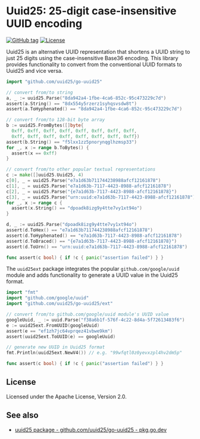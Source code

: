 # Uuid25: 25-digit case-insensitive UUID encoding

[![GitHub tag](https://img.shields.io/github/v/tag/uuid25/go-uuid25)](https://github.com/uuid25/go-uuid25)
[![License](https://img.shields.io/github/license/uuid25/go-uuid25)](https://github.com/uuid25/go-uuid25/blob/main/LICENSE)

Uuid25 is an alternative UUID representation that shortens a UUID string to just
25 digits using the case-insensitive Base36 encoding. This library provides
functionality to convert from the conventional UUID formats to Uuid25 and vice
versa.

```go
import "github.com/uuid25/go-uuid25"

// convert from/to string
a, _ := uuid25.Parse("8da942a4-1fbe-4ca6-852c-95c473229c7d")
assert(a.String() == "8dx554y5rzerz1syhqsvsdw8t")
assert(a.ToHyphenated() == "8da942a4-1fbe-4ca6-852c-95c473229c7d")

// convert from/to 128-bit byte array
b := uuid25.FromBytes([]byte{
  0xff, 0xff, 0xff, 0xff, 0xff, 0xff, 0xff, 0xff,
  0xff, 0xff, 0xff, 0xff, 0xff, 0xff, 0xff, 0xff})
assert(b.String() == "f5lxx1zz5pnorynqglhzmsp33")
for _, x := range b.ToBytes() {
  assert(x == 0xff)
}

// convert from/to other popular textual representations
c := make([]uuid25.Uuid25, 4)
c[0], _ = uuid25.Parse("e7a1d63b711744238988afcf12161878")
c[1], _ = uuid25.Parse("e7a1d63b-7117-4423-8988-afcf12161878")
c[2], _ = uuid25.Parse("{e7a1d63b-7117-4423-8988-afcf12161878}")
c[3], _ = uuid25.Parse("urn:uuid:e7a1d63b-7117-4423-8988-afcf12161878")
for _, x := range c {
  assert(x.String() == "dpoadk8izg9y4tte7vy1xt94o")
}

d, _ := uuid25.Parse("dpoadk8izg9y4tte7vy1xt94o")
assert(d.ToHex() == "e7a1d63b711744238988afcf12161878")
assert(d.ToHyphenated() == "e7a1d63b-7117-4423-8988-afcf12161878")
assert(d.ToBraced() == "{e7a1d63b-7117-4423-8988-afcf12161878}")
assert(d.ToUrn() == "urn:uuid:e7a1d63b-7117-4423-8988-afcf12161878")

func assert(c bool) { if !c { panic("assertion failed") } }
```

The `uuid25ext` package integrates the popular `github.com/google/uuid` module
and adds functionality to generate a UUID value in the Uuid25 format.

```go
import "fmt"
import "github.com/google/uuid"
import "github.com/uuid25/go-uuid25/ext"

// convert from/to github.com/google/uuid module's UUID value
googleUuid, _ := uuid.Parse("f38a6b1f-576f-4c22-8d4a-5f72613483f6")
e := uuid25ext.FromUUID(googleUuid)
assert(e == "ef1zh7jc64vprqez41vbwe9km")
assert(uuid25ext.ToUUID(e) == googleUuid)

// generate new UUID in Uuid25 format
fmt.Println(uuid25ext.NewV4()) // e.g. "99wfqtl0z0yevxzpl4hv2dm5p"

func assert(c bool) { if !c { panic("assertion failed") } }
```

## License

Licensed under the Apache License, Version 2.0.

## See also

- [uuid25 package - github.com/uuid25/go-uuid25 - pkg.go.dev](https://pkg.go.dev/github.com/uuid25/go-uuid25)
